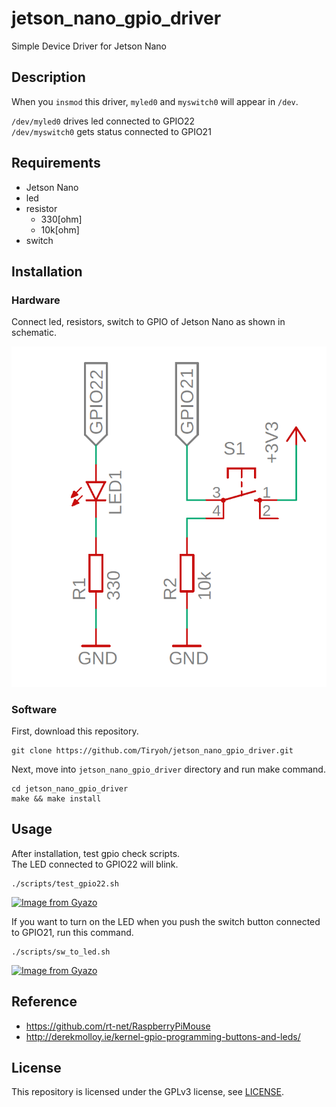 # jetson_nano_gpio_driver

Simple Device Driver for Jetson Nano

## Description
When you `insmod` this driver, `myled0` and `myswitch0` will appear in `/dev`.

`/dev/myled0` drives led connected to GPIO22  
`/dev/myswitch0` gets status connected to GPIO21

## Requirements

* Jetson Nano
* led
* resistor
  * 330[ohm]
  * 10k[ohm]
* switch

## Installation

### Hardware

Connect led, resistors, switch to GPIO of Jetson Nano as shown in schematic.

![](./docs/images/sch.png)

### Software

First, download this repository.

```
git clone https://github.com/Tiryoh/jetson_nano_gpio_driver.git
```

Next, move into `jetson_nano_gpio_driver` directory and run make command.

```
cd jetson_nano_gpio_driver
make && make install
```

## Usage

After installation, test gpio check scripts.  
The LED connected to GPIO22 will blink.

```
./scripts/test_gpio22.sh
```

[![Image from Gyazo](https://i.gyazo.com/df7c60f94cfd262940c0063433a4ad8c.gif)](https://gyazo.com/df7c60f94cfd262940c0063433a4ad8c)

If you want to turn on the LED when you push the switch button connected to GPIO21, run this command.

```
./scripts/sw_to_led.sh
```

[![Image from Gyazo](https://i.gyazo.com/dc2103e49a1ebe612d4a0dd97911e41e.gif)](https://gyazo.com/dc2103e49a1ebe612d4a0dd97911e41e)

## Reference

* https://github.com/rt-net/RaspberryPiMouse
* http://derekmolloy.ie/kernel-gpio-programming-buttons-and-leds/

## License

This repository is licensed under the GPLv3 license, see [LICENSE](./LICENSE).
